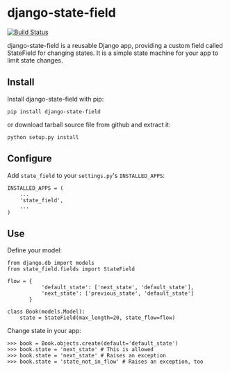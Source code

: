 django-state-field 
==================

[![Build Status](https://api.travis-ci.org/imom0/django-state-field.png)](https://travis-ci.org/imom0/django-state-field)

django-state-field is a reusable Django app, providing a custom field called StateField for changing states. It is a simple state machine for your app to limit state changes.

Install
-------

Install django-state-field with pip:

    pip install django-state-field
    
or download tarball source file from github and extract it:

    python setup.py install
    
Configure
---------

Add `state_field` to your `settings.py`'s `INSTALLED_APPS`:

    INSTALLED_APPS = (
        ...
        'state_field',
        ...
    )

Use
---

Define your model:

    from django.db import models
    from state_field.fields import StateField
    
    flow = {
               'default_state': ['next_state', 'default_state'],
    	       'next_state': ['previous_state', 'default_state']
    	   }
    
    class Book(models.Model):
        state = StateField(max_length=20, state_flow=flow)

Change state in your app:

    >>> book = Book.objects.create(default='default_state')
    >>> book.state = 'next_state' # This is allowed
    >>> book.state = 'next_state' # Raises an exception
    >>> book.state = 'state_not_in_flow' # Raises an exception, too

